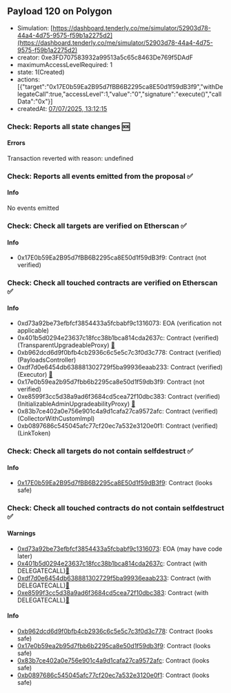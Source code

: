 ## Payload 120 on Polygon

- Simulation: [https://dashboard.tenderly.co/me/simulator/52903d78-44a4-4d75-9575-f59b1a2275d2](https://dashboard.tenderly.co/me/simulator/52903d78-44a4-4d75-9575-f59b1a2275d2)
- creator: 0xe3FD707583932a99513a5c65c8463De769f5DAdF
- maximumAccessLevelRequired: 1
- state: 1(Created)
- actions: [{"target":"0x17E0b59Ea2B95d7fBB6B2295ca8E50d1f59dB3f9","withDelegateCall":true,"accessLevel":1,"value":"0","signature":"execute()","callData":"0x"}]
- createdAt: [07/07/2025, 13:12:15](https://polygonscan.com/tx/0x1edacb394b29aff7818f51c8d6e9ff733cabdf7725ff5278337f1a38b6497cc8)

### Check: Reports all state changes :sos:

#### Errors

Transaction reverted with reason: undefined

### Check: Reports all events emitted from the proposal :white_check_mark:

#### Info

No events emitted

### Check: Check all targets are verified on Etherscan :white_check_mark:

#### Info

- 0x17E0b59Ea2B95d7fBB6B2295ca8E50d1f59dB3f9: Contract (not verified) 

### Check: Check all touched contracts are verified on Etherscan :white_check_mark:

#### Info

- 0xd73a92be73efbfcf3854433a5fcbabf9c1316073: EOA (verification not applicable)
- 0x401b5d0294e23637c18fcc38b1bca814cda2637c: Contract (verified) (TransparentUpgradeableProxy) [:ghost:](https://github.com/bgd-labs/aave-address-book "GovernanceV3Polygon.PAYLOADS_CONTROLLER")
- 0xb962dcd6d9f0bfb4cb2936c6c5e5c7c3f0d3c778: Contract (verified) (PayloadsController) 
- 0xdf7d0e6454db638881302729f5ba99936eaab233: Contract (verified) (Executor) [:ghost:](https://github.com/bgd-labs/aave-address-book "AaveV2Polygon.POOL_ADMIN, AaveV3Polygon.ACL_ADMIN, GovernanceV3Polygon.EXECUTOR_LVL_1")
- 0x17e0b59ea2b95d7fbb6b2295ca8e50d1f59db3f9: Contract (not verified) 
- 0xe8599f3cc5d38a9ad6f3684cd5cea72f10dbc383: Contract (verified) (InitializableAdminUpgradeabilityProxy) [:ghost:](https://github.com/bgd-labs/aave-address-book "AaveV2Polygon.COLLECTOR, AaveV3Polygon.COLLECTOR")
- 0x83b7ce402a0e756e901c4a9d1cafa27ca9572afc: Contract (verified) (CollectorWithCustomImpl) 
- 0xb0897686c545045afc77cf20ec7a532e3120e0f1: Contract (verified) (LinkToken) 

### Check: Check all targets do not contain selfdestruct :white_check_mark:

#### Info

- [0x17E0b59Ea2B95d7fBB6B2295ca8E50d1f59dB3f9](https://polygonscan.com/address/0x17E0b59Ea2B95d7fBB6B2295ca8E50d1f59dB3f9): Contract (looks safe)

### Check: Check all touched contracts do not contain selfdestruct :white_check_mark:

#### Warnings

- [0xd73a92be73efbfcf3854433a5fcbabf9c1316073](https://polygonscan.com/address/0xd73a92be73efbfcf3854433a5fcbabf9c1316073): EOA (may have code later)
- [0x401b5d0294e23637c18fcc38b1bca814cda2637c](https://polygonscan.com/address/0x401b5d0294e23637c18fcc38b1bca814cda2637c): Contract (with DELEGATECALL)[:ghost:](https://github.com/bgd-labs/aave-address-book "GovernanceV3Polygon.PAYLOADS_CONTROLLER")
- [0xdf7d0e6454db638881302729f5ba99936eaab233](https://polygonscan.com/address/0xdf7d0e6454db638881302729f5ba99936eaab233): Contract (with DELEGATECALL)[:ghost:](https://github.com/bgd-labs/aave-address-book "AaveV2Polygon.POOL_ADMIN, AaveV3Polygon.ACL_ADMIN, GovernanceV3Polygon.EXECUTOR_LVL_1")
- [0xe8599f3cc5d38a9ad6f3684cd5cea72f10dbc383](https://polygonscan.com/address/0xe8599f3cc5d38a9ad6f3684cd5cea72f10dbc383): Contract (with DELEGATECALL)[:ghost:](https://github.com/bgd-labs/aave-address-book "AaveV2Polygon.COLLECTOR, AaveV3Polygon.COLLECTOR")

#### Info

- [0xb962dcd6d9f0bfb4cb2936c6c5e5c7c3f0d3c778](https://polygonscan.com/address/0xb962dcd6d9f0bfb4cb2936c6c5e5c7c3f0d3c778): Contract (looks safe)
- [0x17e0b59ea2b95d7fbb6b2295ca8e50d1f59db3f9](https://polygonscan.com/address/0x17e0b59ea2b95d7fbb6b2295ca8e50d1f59db3f9): Contract (looks safe)
- [0x83b7ce402a0e756e901c4a9d1cafa27ca9572afc](https://polygonscan.com/address/0x83b7ce402a0e756e901c4a9d1cafa27ca9572afc): Contract (looks safe)
- [0xb0897686c545045afc77cf20ec7a532e3120e0f1](https://polygonscan.com/address/0xb0897686c545045afc77cf20ec7a532e3120e0f1): Contract (looks safe)

